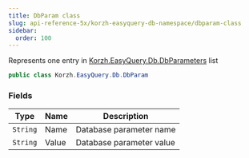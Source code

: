 ```yaml
---
title: DbParam class
slug: api-reference-5x/korzh-easyquery-db-namespace/dbparam-class
sidebar:
  order: 100
---
```


Represents one entry in [Korzh.EasyQuery.Db.DbParameters](/easyquery/docs/api-reference-5x/korzh-easyquery-db-namespace/dbparameters-class) list
```csharp
public class Korzh.EasyQuery.Db.DbParam

```

### Fields

| Type | Name | Description | 
| --- | --- | --- | 
| `String` | Name | Database parameter name | 
| `String` | Value | Database parameter value |
